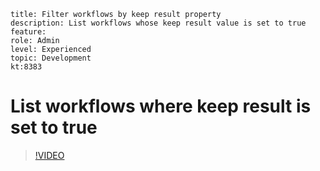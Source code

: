 ```
title: Filter workflows by keep result property
description: List workflows whose keep result value is set to true
feature:
role: Admin
level: Experienced 
topic: Development
kt:8383

```

# List workflows where keep result is set to true

>[!VIDEO](https://video.tv.adobe.com/v/335888?quality=12)
